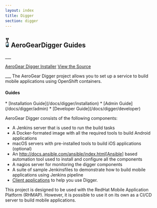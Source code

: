 ```yaml
---
layout: index
title: Digger
section: digger
---
```


<h2 class="section-header" id="digger"><img src="/img/aerogeardigger_icon_32px_cropped.png"> AeroGear<strong>Digger</strong> Guides</h2>
___
<p>
<a href="https://github.com/aerogear/digger-installer" class="btn btn-primary-inverse"><i class="fa fa-cloud-download"></i> AeroGear Digger Installer</a>
<a href="https://github.com/aerogear/digger-jenkins" class="btn btn-primary btn-sm"><i class="fa fa-github-alt"></i> View the Source</a>
</p>
___
The AeroGear Digger project allows you to set up a service to build mobile applications using OpenShift containers.

<h4 id="diggerGuides">Guides</h4>
* [Installation Guide](/docs/digger/installation)
* [Admin Guide](/docs/digger/admin)
* [Developer Guide](/docs/digger/developer)


AeroGear Digger consists of the following components:

* A Jenkins server that is used to run the build tasks
* A Docker-formated image with all the required tools to build Android applications
* macOS servers with pre-installed tools to build iOS applications (optional)
* An http://docs.ansible.com/ansible/index.html[Ansible] based automation tool used to install and configure all the components
* A nagios server for monitoring the digger components
* A suite of sample Jenkinsfiles to demonstrate how to build mobile applications using Jenkins pipeline
* [Client applications](/digger) to help you use Digger.

This project is designed to be used with the RedHat Mobile Application Platform (RHMAP).
However, it is possible to use it on its own as a CI/CD server to build mobile applications.

